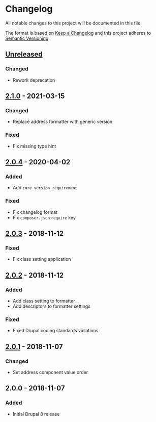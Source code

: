 # Changelog

All notable changes to this project will be documented in this file.

The format is based on [Keep a Changelog](http://keepachangelog.com/en/1.0.0/)
and this project adheres to [Semantic Versioning](http://semver.org/spec/v2.0.0.html).

## [Unreleased]
### Changed
- Rework deprecation

## [2.1.0] - 2021-03-15
### Changed
- Replace address formatter with generic version

### Fixed
- Fix missing type hint

## [2.0.4] - 2020-04-02
### Added
- Add `core_version_requirement`

### Fixed
- Fix changelog format
- Fix `composer.json` `require` key

## [2.0.3] - 2018-11-12
### Fixed
- Fix class setting application

## [2.0.2] - 2018-11-12
### Added
- Add class setting to formatter
- Add descriptors to formatter settings

### Fixed
- Fixed Drupal coding standards violations

## [2.0.1] - 2018-11-07
### Changed
- Set address component value order

## 2.0.0 - 2018-11-07
### Added
- Initial Drupal 8 release

[Unreleased]: https://github.com/projectcosmic/google_map_embed/compare/v2.1.0...2.x
[2.1.0]: https://github.com/projectcosmic/google_map_embed/compare/v2.0.4...v2.1.0
[2.0.4]: https://github.com/projectcosmic/google_map_embed/compare/2.0.3...v2.0.4
[2.0.3]: https://github.com/projectcosmic/google_map_embed/compare/2.0.2...2.0.3
[2.0.2]: https://github.com/projectcosmic/google_map_embed/compare/2.0.1...2.0.2
[2.0.1]: https://github.com/projectcosmic/google_map_embed/compare/2.0.0...2.0.1
